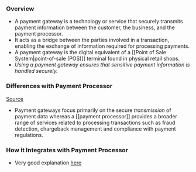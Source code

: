 ### Overview
- A payment gateway is a technology or service that securely transmits payment information between the customer, the business, and the payment processor. 
- It acts as a bridge between the parties involved in a transaction, enabling the exchange of information required for processing payments. 
- A payment gateway is the digital equivalent of a [[Point of Sale System|point-of-sale (POS)]] terminal found in physical retail shops.
- *Using a payment gateway ensures that sensitive payment information is handled securely.* 

### Differences with Payment Processor
[Source](https://stripe.com/ie/resources/more/payment-processor-vs-payment-gateway#what-are-the-differences-between-payment-processors-and-payment-gateways)
- Payment gateways focus primarily on the secure *transmission* of payment data whereas a [[payment processor]] provides a broader range of services related to processing transactions such as fraud detection, chargeback management and compliance with payment regulations.

### How it Integrates with Payment Processor
- Very good explanation [here](https://stripe.com/ie/resources/more/payment-processor-vs-payment-gateway#how-do-payment-processors-and-payment-gateways-work-together)